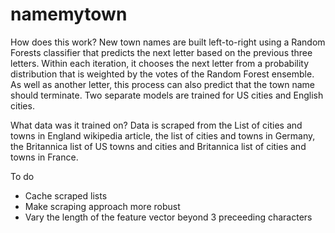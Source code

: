 # namemytown
How does this work?
New town names are built left-to-right using a Random Forests classifier that predicts the next letter based on the previous three letters. Within each iteration, it chooses the next letter from a probability distribution that is weighted by the votes of the Random Forest ensemble. As well as another letter, this process can also predict that the town name should terminate. Two separate models are trained for US cities and English cities.

What data was it trained on?
Data is scraped from the List of cities and towns in England wikipedia article, the list of cities and towns in Germany, the Britannica list of US towns and cities and Britannica list of cities and towns in France.

To do
- Cache scraped lists
- Make scraping approach more robust
- Vary the length of the feature vector beyond 3 preceeding characters
